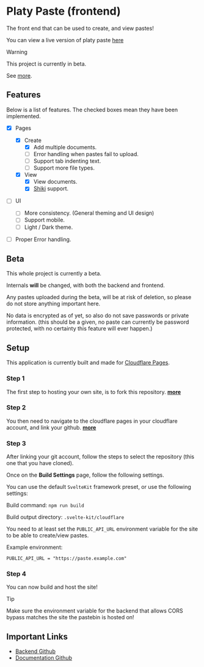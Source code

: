 # Platy Paste (frontend)

The front end that can be used to create, and view pastes!

You can view a live version of platy paste [here](https://paste.mplaty.com/)

> [!WARNING]
> This project is currently in beta.
>
> See [more](#beta).


## Features

Below is a list of features. The checked boxes mean they have been implemented.

- [x] Pages
    - [x] Create
        - [x] Add multiple documents.
        - [ ] Error handling when pastes fail to upload.
        - [ ] Support tab indenting text.
        - [ ] Support more file types.
    - [x] View
        - [x] View documents.
        - [x] [Shiki](https://shiki.style/) support.
- [ ] UI
    - [ ] More consistency. (General theming and UI design)
    - [ ] Support mobile.
    - [ ] Light / Dark theme.
- [ ] Proper Error handling.


## Beta

This whole project is currently a beta.

Internals **will** be changed, with both the backend and frontend.

Any pastes uploaded during the beta, will be at risk of deletion, so please do not store anything important here.

No data is encrypted as of yet,
so also do not save passwords or private information.
(this should be a given,
no paste can currently be password protected,
with no certainty this feature will ever happen.)


## Setup

This application is currently built and made for [Cloudflare Pages](https://pages.cloudflare.com/).

### Step 1
The first step to hosting your own site, is to fork this repository. [**more**](https://docs.github.com/en/pull-requests/collaborating-with-pull-requests/working-with-forks/fork-a-repo)

### Step 2

You then need to navigate to the cloudflare pages in your cloudflare account,
and link your github. [**more**](https://developers.cloudflare.com/pages/get-started/git-integration/)

### Step 3

After linking your git account, follow the steps to select the repository (this one that you have cloned).

Once on the **Build Settings** page, follow the following settings.

You can use the default `SvelteKit` framework preset, or use the following settings:

Build command: `npm run build`

Build output directory: `.svelte-kit/cloudflare`

You need to at least set the `PUBLIC_API_URL` environment variable for the site to be able to create/view pastes.

Example environment:
```env
PUBLIC_API_URL = "https://paste.example.com"
```

### Step 4

You can now build and host the site!

> [!TIP]
> Make sure the environment variable for the backend that allows CORS bypass matches the site the pastebin is hosted on!


## Important Links

- [Backend Github](https://github.com/mplatypus/platy-paste-backend)
- [Documentation Github](https://github.com/mplatypus/platy-paste-documentation)
